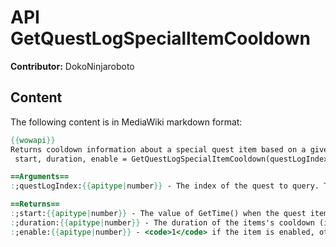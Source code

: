 # API GetQuestLogSpecialItemCooldown

**Contributor:** DokoNinjaroboto

## Content

The following content is in MediaWiki markdown format:

```mediawiki
{{wowapi}}
Returns cooldown information about a special quest item based on a given index
 start, duration, enable = GetQuestLogSpecialItemCooldown(questLogIndex)

==Arguments==
:;questLogIndex:{{apitype|number}} - The index of the quest to query. The number of quests can be retrieved with {{api|GetNumQuestLogEntries}}()

==Returns==
:;start:{{apitype|number}} - The value of GetTime() when the quest items's cooldown began (or <code>0</code> if the item is off cooldown).
:;duration:{{apitype|number}} - The duration of the items's cooldown (is <code>0</code> if the item is ready).
:;enable:{{apitype|number}} - <code>1</code> if the item is enabled, otherwise <code>0</code> (needs verification)
```